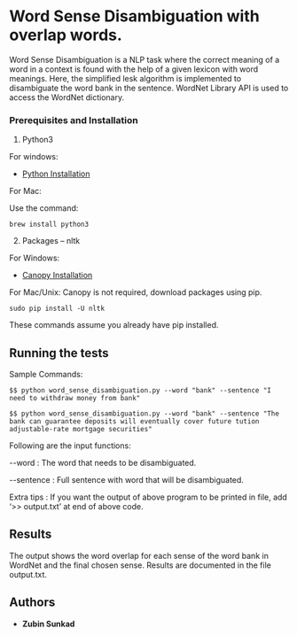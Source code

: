 # Word Sense Disambiguation with overlap words.

Word Sense Disambiguation is a NLP task where the correct meaning of a word in a context is found with the help of a given lexicon with word meanings. Here, the simplified lesk algorithm is implemented to disambiguate the word bank in the sentence. WordNet Library API is used to access the WordNet dictionary.

### Prerequisites and Installation

1. Python3

For windows:
* [Python Installation](https://www.python.org/downloads/)

For Mac:

Use the command:

```
brew install python3
```

2. Packages – nltk

For Windows:

* [Canopy Installation](https://store.enthought.com/downloads/)

For Mac/Unix: Canopy is not required, download packages using pip.

```
sudo pip install -U nltk
```

These commands assume you already have pip installed.

## Running the tests

Sample Commands: 

```
$$ python word_sense_disambiguation.py --word "bank" --sentence "I need to withdraw money from bank"
```

```
$$ python word_sense_disambiguation.py --word "bank" --sentence "The bank can guarantee deposits will eventually cover future tution adjustable-rate mortgage securities"
```

Following are the input functions:

--word : The word that needs to be disambiguated.

--sentence : Full sentence with word that will be disambiguated.

Extra tips : If you want the output of above program to be printed in file, add ‘>> output.txt’ at end of above code.

## Results
The output shows the word overlap for each sense of the word bank in WordNet and the final chosen sense.
Results are documented in the file output.txt.

## Authors

* **Zubin Sunkad**
